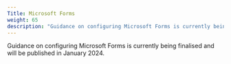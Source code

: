 ```yaml
---
Title: Microsoft Forms
weight: 65
description: "Guidance on configuring Microsoft Forms is currently being finalised and will be published in January 2024."
---
```


Guidance on configuring Microsoft Forms is currently being finalised and will be published in January 2024.